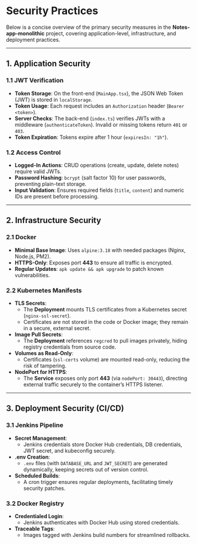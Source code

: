 # Security Practices

Below is a concise overview of the primary security measures in the **Notes-app-monolithic** project, covering application-level, infrastructure, and deployment practices.

---

## 1. Application Security

### 1.1 JWT Verification
- **Token Storage**: On the front-end (`MainApp.tsx`), the JSON Web Token (JWT) is stored in `localStorage`.
- **Token Usage**: Each request includes an `Authorization` header (`Bearer <token>`).
- **Server Checks**: The back-end (`index.ts`) verifies JWTs with a middleware (`authenticateToken`). Invalid or missing tokens return `401` or `403`.
- **Token Expiration**: Tokens expire after 1 hour (`expiresIn: "1h"`).

### 1.2 Access Control
- **Logged-In Actions**: CRUD operations (create, update, delete notes) require valid JWTs.
- **Password Hashing**: `bcrypt` (salt factor 10) for user passwords, preventing plain-text storage.
- **Input Validation**: Ensures required fields (`title`, `content`) and numeric IDs are present before processing.

---
## 2. Infrastructure Security

### 2.1 Docker
- **Minimal Base Image**: Uses `alpine:3.18` with needed packages (Nginx, Node.js, PM2).
- **HTTPS-Only**: Exposes port **443** to ensure all traffic is encrypted.
- **Regular Updates**: `apk update && apk upgrade` to patch known vulnerabilities.

### 2.2 Kubernetes Manifests
- **TLS Secrets**:  
  - The **Deployment** mounts TLS certificates from a Kubernetes secret (`nginx-ssl-secret`).  
  - Certificates are not stored in the code or Docker image; they remain in a secure, external secret.
- **Image Pull Secrets**:  
  - The **Deployment** references `regcred` to pull images privately, hiding registry credentials from source code.
- **Volumes as Read-Only**:  
  - Certificates (`ssl-certs` volume) are mounted read-only, reducing the risk of tampering.
- **NodePort for HTTPS**:  
  - The **Service** exposes only port **443** (via `nodePort: 30443`), directing external traffic securely to the container’s HTTPS listener.

---

## 3. Deployment Security (CI/CD)

### 3.1 Jenkins Pipeline
- **Secret Management**:  
  - Jenkins credentials store Docker Hub credentials, DB credentials, JWT secret, and kubeconfig securely.
- **.env Creation**:  
  - `.env` files (with `DATABASE_URL` and `JWT_SECRET`) are generated dynamically, keeping secrets out of version control.
- **Scheduled Builds**:  
  - A cron trigger ensures regular deployments, facilitating timely security patches.

### 3.2 Docker Registry
- **Credentialed Login**:  
  - Jenkins authenticates with Docker Hub using stored credentials.
- **Traceable Tags**:  
  - Images tagged with Jenkins build numbers for streamlined rollbacks.